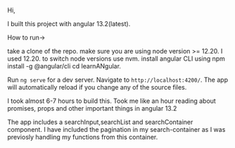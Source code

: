 Hi,

I built this project with angular 13.2(latest).

How to run->

take a clone of the repo.
make sure you are using node version >= 12.20. I used 12.20.
to switch node versions use nvm.
install angular CLI using npm install -g @angular/cli
cd learnANgular.

Run `ng serve` for a dev server. Navigate to `http://localhost:4200/`. The app will automatically reload if you change any of the source files.


I took almost 6-7 hours to build this.
Took me like an hour reading about promises, props and other important things in angular 13.2

The app includes a searchInput,searchList and searchContainer component.
I have included the pagination in my search-container as I was previosly handling my functions from this container.
